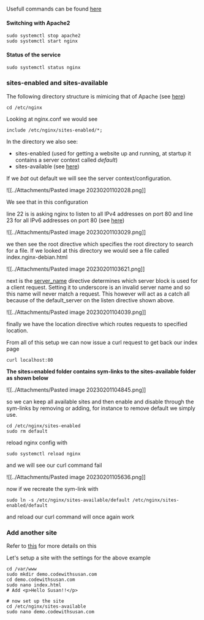 Usefull commands can be found [here](https://phoenixnap.com/kb/how-to-install-nginx-on-ubuntu-20-04)

#### Switching with Apache2

```
sudo systemctl stop apache2
sudo systemctl start nginx
```

#### Status of the service

```
sudo systemctl status nginx
```

### sites-enabled and sites-available

The following directory structure is mimicing that of Apache (see [here](https://www.youtube.com/watch?v=8kqhXbNc4u8))

```
cd /etc/nginx
```

Looking at nginx.conf we would see

```
include /etc/nginx/sites-enabled/*;
```

In the directory we also see:

- sites-enabled   (used for getting a website up and running, at startup it contains a server context called *default*)
- sites-available (see [here](https://youtu.be/8kqhXbNc4u8?t=331))

If we *bat* out default we will see the server context/configuration.

  ![[../Attachments/Pasted image 20230201102028.png]]

We see that in this configuration 

line 22 is is asking nginx to listen to all IPv4 addresses on port 80 and line 23 for all IPv6 addresses on port 80 (see [here](https://youtu.be/8kqhXbNc4u8?t=126))

![[../Attachments/Pasted image 20230201103029.png]]

we then see the root directive which specifies the root directory to search for a file. If we looked at this directory we would see a file called index.nginx-debian.html

![[../Attachments/Pasted image 20230201103621.png]]

next is the [server_name](https://youtu.be/8kqhXbNc4u8?t=220) directive determines which server block is used for a client request. Setting it to underscore is an invalid server name and so this name will never match a request.  This however will act as a catch all because of the default_server on the listen directive shown above.

![[../Attachments/Pasted image 20230201104039.png]]

finally we have the location directive which routes requests to specified location.

From all of this setup we can now issue a curl request to get back our index page

```
curl localhost:80
```

**The sites=enabled folder contains sym-links to the sites-available folder as shown below**

![[../Attachments/Pasted image 20230201104845.png]]

so we can keep all available sites and then enable and disable through the sym-links by removing or adding, for instance to remove default we simply use.

```
cd /etc/nginx/sites-enabled
sudo rm default
```

reload nginx config with

```
sudo systemctl reload nginx
```

and we will see our curl command fail

![[../Attachments/Pasted image 20230201105636.png]]

now if we recreate the sym-link with

```
sudo ln -s /etc/nginx/sites-available/default /etc/nginx/sites-enabled/default
```

and reload our curl command will once again work

### Add another site

Refer to [this](https://youtu.be/omPd93uLQDc?t=145) for more details on this

Let's setup a site with the settings for the above example

```
cd /var/www
sudo mkdir demo.codewithsusan.com
cd demo.codewithsusan.com
sudo nano index.html
# Add <p>Hello Susan!!</p>

# now set up the site
cd /etc/nginx/sites-available
sudo nano demo.codewithsusan.com
```




